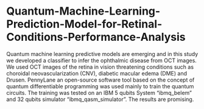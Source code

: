 # Quantum-Machine-Learning-Prediction-Model-for-Retinal-Conditions-Performance-Analysis

Quantum machine learning predictive models are emerging and in this study we developed a classifier to infer the ophthalmic disease from OCT images. We used OCT images of the retina in  vision threatening conditions such as choroidal neovascularization (CNV), diabetic macular edema (DME) and Drusen. PennyLane an open-source software tool based on the concept of quantum differentiable programming was used mainly to train the quantum circuits. The training was tested on an IBM 5 qubits System “ibmq_belem” and 32 qubits simulator “ibmq_qasm_simulator”. The results are promising.  
